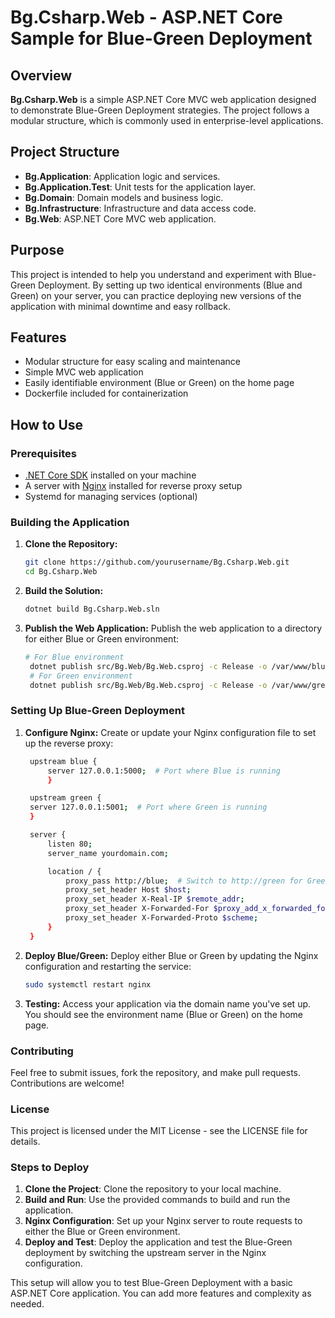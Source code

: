 # Bg.Csharp.Web - ASP.NET Core Sample for Blue-Green Deployment

## Overview

**Bg.Csharp.Web** is a simple ASP.NET Core MVC web application designed to demonstrate Blue-Green Deployment strategies. The project follows a modular structure, which is commonly used in enterprise-level applications.

## Project Structure

- **Bg.Application**: Application logic and services.
- **Bg.Application.Test**: Unit tests for the application layer.
- **Bg.Domain**: Domain models and business logic.
- **Bg.Infrastructure**: Infrastructure and data access code.
- **Bg.Web**: ASP.NET Core MVC web application.

## Purpose

This project is intended to help you understand and experiment with Blue-Green Deployment. By setting up two identical environments (Blue and Green) on your server, you can practice deploying new versions of the application with minimal downtime and easy rollback.

## Features

- Modular structure for easy scaling and maintenance
- Simple MVC web application
- Easily identifiable environment (Blue or Green) on the home page
- Dockerfile included for containerization

## How to Use

### Prerequisites

- [.NET Core SDK](https://dotnet.microsoft.com/download) installed on your machine
- A server with [Nginx](https://www.nginx.com/) installed for reverse proxy setup
- Systemd for managing services (optional)

### Building the Application

1. **Clone the Repository:**

   ```bash
   git clone https://github.com/yourusername/Bg.Csharp.Web.git
   cd Bg.Csharp.Web

2. **Build the Solution:**

   ```bash
   dotnet build Bg.Csharp.Web.sln

3. **Publish the Web Application:**
    Publish the web application to a directory for either Blue or Green environment:

   ```bash
   # For Blue environment
    dotnet publish src/Bg.Web/Bg.Web.csproj -c Release -o /var/www/blue
    # For Green environment
    dotnet publish src/Bg.Web/Bg.Web.csproj -c Release -o /var/www/green

### Setting Up Blue-Green Deployment

1. **Configure Nginx:**
    Create or update your Nginx configuration file to set up the reverse proxy:

   ```bash
    upstream blue {
        server 127.0.0.1:5000;  # Port where Blue is running
        }

    upstream green {
    server 127.0.0.1:5001;  # Port where Green is running
    }

    server {
        listen 80;
        server_name yourdomain.com;

        location / {
            proxy_pass http://blue;  # Switch to http://green for Green environment
            proxy_set_header Host $host;
            proxy_set_header X-Real-IP $remote_addr;
            proxy_set_header X-Forwarded-For $proxy_add_x_forwarded_for;
            proxy_set_header X-Forwarded-Proto $scheme;
        }
    }

2. **Deploy Blue/Green:**
    Deploy either Blue or Green by updating the Nginx configuration and restarting the service:
   ```bash
   sudo systemctl restart nginx

3. **Testing:**
    Access your application via the domain name you've set up. You should see the environment name (Blue or Green) on the home page.


### Contributing
Feel free to submit issues, fork the repository, and make pull requests. Contributions are welcome!

### License
This project is licensed under the MIT License - see the LICENSE file for details.


### Steps to Deploy

1. **Clone the Project**: Clone the repository to your local machine.
2. **Build and Run**: Use the provided commands to build and run the application.
3. **Nginx Configuration**: Set up your Nginx server to route requests to either the Blue or Green environment.
4. **Deploy and Test**: Deploy the application and test the Blue-Green deployment by switching the upstream server in the Nginx configuration.

This setup will allow you to test Blue-Green Deployment with a basic ASP.NET Core application. You can add more features and complexity as needed.
